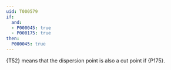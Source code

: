 ```yaml
---
uid: T000579
if:
  and:
  - P000045: true
  - P000175: true
then:
  P000045: true
---
```

{T52} means that the dispersion point is also a cut point if {P175}.
